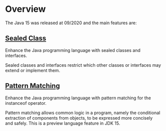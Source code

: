 # Overview

The Java 15 was released at 09/2020 and the main features are:

## [Sealed Class](https://openjdk.java.net/jeps/360)

Enhance the Java programming language with sealed classes and interfaces.

Sealed classes and interfaces restrict which other classes or interfaces may extend or implement
them.

## [Pattern Matching](https://openjdk.java.net/jeps/375)

Enhance the Java programming language with pattern matching for the instanceof operator.

Pattern matching allows common logic in a program, namely the conditional extraction of components
from objects, to be expressed more concisely and safely. This is a preview language feature in JDK
15.
